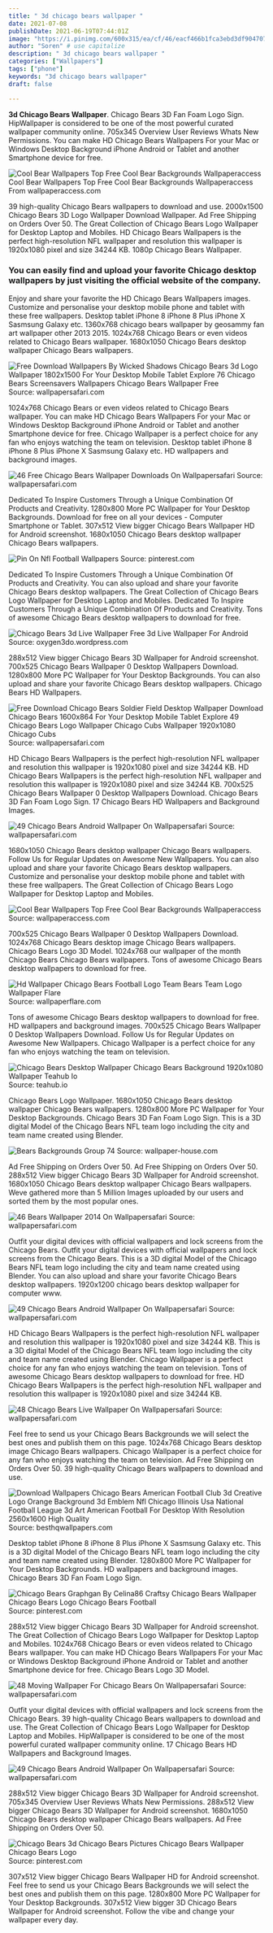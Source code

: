 ```yaml
---
title: " 3d chicago bears wallpaper "
date: 2021-07-08
publishDate: 2021-06-19T07:44:01Z
image: "https://i.pinimg.com/600x315/ea/cf/46/eacf466b1fca3ebd3df904707608cac6.jpg"
author: "Soren" # use capitalize
description: " 3d chicago bears wallpaper "
categories: ["Wallpapers"]
tags: ["phone"]
keywords: "3d chicago bears wallpaper"
draft: false

---
```



**3d Chicago Bears Wallpaper**. Chicago Bears 3D Fan Foam Logo Sign. HipWallpaper is considered to be one of the most powerful curated wallpaper community online. 705x345 Overview User Reviews Whats New Permissions. You can make HD Chicago Bears Wallpapers For your Mac or Windows Desktop Background iPhone Android or Tablet and another Smartphone device for free.

![Cool Bear Wallpapers Top Free Cool Bear Backgrounds Wallpaperaccess](https://wallpaperaccess.com/full/2830146.jpg "Cool Bear Wallpapers Top Free Cool Bear Backgrounds Wallpaperaccess")
Cool Bear Wallpapers Top Free Cool Bear Backgrounds Wallpaperaccess From wallpaperaccess.com


39 high-quality Chicago Bears wallpapers to download and use. 2000x1500 Chicago Bears 3D Logo Wallpaper Download Wallpaper. Ad Free Shipping on Orders Over 50. The Great Collection of Chicago Bears Logo Wallpaper for Desktop Laptop and Mobiles. HD Chicago Bears Wallpapers is the perfect high-resolution NFL wallpaper and resolution this wallpaper is 1920x1080 pixel and size 34244 KB. 1080p Chicago Bears Wallpaper.

### You can easily find and upload your favorite Chicago desktop wallpapers by just visiting the official website of the company.

Enjoy and share your favorite the HD Chicago Bears Wallpapers images. Customize and personalise your desktop mobile phone and tablet with these free wallpapers. Desktop tablet iPhone 8 iPhone 8 Plus iPhone X Sasmsung Galaxy etc. 1360x768 chicago bears wallpaper by geosammy fan art wallpaper other 2013 2015. 1024x768 Chicago Bears or even videos related to Chicago Bears wallpaper. 1680x1050 Chicago Bears desktop wallpaper Chicago Bears wallpapers.


![Free Download Wallpapers By Wicked Shadows Chicago Bears 3d Logo Wallpaper 1802x1500 For Your Desktop Mobile Tablet Explore 76 Chicago Bears Screensavers Wallpapers Chicago Bears Wallpaper Free](https://cdn.wallpapersafari.com/17/57/KtFso3.jpg "Free Download Wallpapers By Wicked Shadows Chicago Bears 3d Logo Wallpaper 1802x1500 For Your Desktop Mobile Tablet Explore 76 Chicago Bears Screensavers Wallpapers Chicago Bears Wallpaper Free")
Source: wallpapersafari.com

1024x768 Chicago Bears or even videos related to Chicago Bears wallpaper. You can make HD Chicago Bears Wallpapers For your Mac or Windows Desktop Background iPhone Android or Tablet and another Smartphone device for free. Chicago Wallpaper is a perfect choice for any fan who enjoys watching the team on television. Desktop tablet iPhone 8 iPhone 8 Plus iPhone X Sasmsung Galaxy etc. HD wallpapers and background images.

![46 Free Chicago Bears Wallpaper Downloads On Wallpapersafari](https://cdn.wallpapersafari.com/63/27/rJVtMP.jpg "46 Free Chicago Bears Wallpaper Downloads On Wallpapersafari")
Source: wallpapersafari.com

Dedicated To Inspire Customers Through a Unique Combination Of Products and Creativity. 1280x800 More PC Wallpaper for Your Desktop Backgrounds. Download for free on all your devices - Computer Smartphone or Tablet. 307x512 View bigger Chicago Bears Wallpaper HD for Android screenshot. 1680x1050 Chicago Bears desktop wallpaper Chicago Bears wallpapers.

![Pin On Nfl Football Wallpapers](https://i.pinimg.com/originals/43/58/df/4358df9b7f242e0fc480ac434e054586.jpg "Pin On Nfl Football Wallpapers")
Source: pinterest.com

Dedicated To Inspire Customers Through a Unique Combination Of Products and Creativity. You can also upload and share your favorite Chicago Bears desktop wallpapers. The Great Collection of Chicago Bears Logo Wallpaper for Desktop Laptop and Mobiles. Dedicated To Inspire Customers Through a Unique Combination Of Products and Creativity. Tons of awesome Chicago Bears desktop wallpapers to download for free.

![Chicago Bears 3d Live Wallpaper Free 3d Live Wallpaper For Android](https://oxygen3do.files.wordpress.com/2013/03/51212.png?w=640 "Chicago Bears 3d Live Wallpaper Free 3d Live Wallpaper For Android")
Source: oxygen3do.wordpress.com

288x512 View bigger Chicago Bears 3D Wallpaper for Android screenshot. 700x525 Chicago Bears Wallpaper 0 Desktop Wallpapers Download. 1280x800 More PC Wallpaper for Your Desktop Backgrounds. You can also upload and share your favorite Chicago Bears desktop wallpapers. Chicago Bears HD Wallpapers.

![Free Download Chicago Bears Soldier Field Desktop Wallpaper Download Chicago Bears 1600x864 For Your Desktop Mobile Tablet Explore 49 Chicago Bears Logo Wallpaper Chicago Cubs Wallpaper 1920x1080 Chicago Cubs](https://cdn.wallpapersafari.com/39/3/Rlb17S.jpg "Free Download Chicago Bears Soldier Field Desktop Wallpaper Download Chicago Bears 1600x864 For Your Desktop Mobile Tablet Explore 49 Chicago Bears Logo Wallpaper Chicago Cubs Wallpaper 1920x1080 Chicago Cubs")
Source: wallpapersafari.com

HD Chicago Bears Wallpapers is the perfect high-resolution NFL wallpaper and resolution this wallpaper is 1920x1080 pixel and size 34244 KB. HD Chicago Bears Wallpapers is the perfect high-resolution NFL wallpaper and resolution this wallpaper is 1920x1080 pixel and size 34244 KB. 700x525 Chicago Bears Wallpaper 0 Desktop Wallpapers Download. Chicago Bears 3D Fan Foam Logo Sign. 17 Chicago Bears HD Wallpapers and Background Images.

![49 Chicago Bears Android Wallpaper On Wallpapersafari](https://cdn.wallpapersafari.com/63/20/87g6Gh.jpg "49 Chicago Bears Android Wallpaper On Wallpapersafari")
Source: wallpapersafari.com

1680x1050 Chicago Bears desktop wallpaper Chicago Bears wallpapers. Follow Us for Regular Updates on Awesome New Wallpapers. You can also upload and share your favorite Chicago Bears desktop wallpapers. Customize and personalise your desktop mobile phone and tablet with these free wallpapers. The Great Collection of Chicago Bears Logo Wallpaper for Desktop Laptop and Mobiles.

![Cool Bear Wallpapers Top Free Cool Bear Backgrounds Wallpaperaccess](https://wallpaperaccess.com/full/2830146.jpg "Cool Bear Wallpapers Top Free Cool Bear Backgrounds Wallpaperaccess")
Source: wallpaperaccess.com

700x525 Chicago Bears Wallpaper 0 Desktop Wallpapers Download. 1024x768 Chicago Bears desktop image Chicago Bears wallpapers. Chicago Bears Logo 3D Model. 1024x768 our wallpaper of the month Chicago Bears Chicago Bears wallpapers. Tons of awesome Chicago Bears desktop wallpapers to download for free.

![Hd Wallpaper Chicago Bears Football Logo Team Bears Team Logo Wallpaper Flare](https://c4.wallpaperflare.com/wallpaper/965/257/307/chicago-bears-football-logo-team-bears-team-logo-wallpaper-preview.jpg "Hd Wallpaper Chicago Bears Football Logo Team Bears Team Logo Wallpaper Flare")
Source: wallpaperflare.com

Tons of awesome Chicago Bears desktop wallpapers to download for free. HD wallpapers and background images. 700x525 Chicago Bears Wallpaper 0 Desktop Wallpapers Download. Follow Us for Regular Updates on Awesome New Wallpapers. Chicago Wallpaper is a perfect choice for any fan who enjoys watching the team on television.

![Chicago Bears Desktop Wallpaper Chicago Bears Background 1920x1080 Wallpaper Teahub Io](https://www.teahub.io/photos/full/89-896912_chicago-bears-desktop-wallpaper-chicago-bears-background.jpg "Chicago Bears Desktop Wallpaper Chicago Bears Background 1920x1080 Wallpaper Teahub Io")
Source: teahub.io

Chicago Bears Logo Wallpaper. 1680x1050 Chicago Bears desktop wallpaper Chicago Bears wallpapers. 1280x800 More PC Wallpaper for Your Desktop Backgrounds. Chicago Bears 3D Fan Foam Logo Sign. This is a 3D digital Model of the Chicago Bears NFL team logo including the city and team name created using Blender.

![Bears Backgrounds Group 74](https://wallpaper-house.com/data/out/5/wallpaper2you_76933.jpg "Bears Backgrounds Group 74")
Source: wallpaper-house.com

Ad Free Shipping on Orders Over 50. Ad Free Shipping on Orders Over 50. 288x512 View bigger Chicago Bears 3D Wallpaper for Android screenshot. 1680x1050 Chicago Bears desktop wallpaper Chicago Bears wallpapers. Weve gathered more than 5 Million Images uploaded by our users and sorted them by the most popular ones.

![46 Bears Wallpaper 2014 On Wallpapersafari](https://cdn.wallpapersafari.com/13/4/KvR9g8.jpg "46 Bears Wallpaper 2014 On Wallpapersafari")
Source: wallpapersafari.com

Outfit your digital devices with official wallpapers and lock screens from the Chicago Bears. Outfit your digital devices with official wallpapers and lock screens from the Chicago Bears. This is a 3D digital Model of the Chicago Bears NFL team logo including the city and team name created using Blender. You can also upload and share your favorite Chicago Bears desktop wallpapers. 1920x1200 chicago bears desktop wallpaper for computer www.

![49 Chicago Bears Android Wallpaper On Wallpapersafari](https://wallpapersafari.com/image/chicago-bears-android-wallpaper.jpg "49 Chicago Bears Android Wallpaper On Wallpapersafari")
Source: wallpapersafari.com

HD Chicago Bears Wallpapers is the perfect high-resolution NFL wallpaper and resolution this wallpaper is 1920x1080 pixel and size 34244 KB. This is a 3D digital Model of the Chicago Bears NFL team logo including the city and team name created using Blender. Chicago Wallpaper is a perfect choice for any fan who enjoys watching the team on television. Tons of awesome Chicago Bears desktop wallpapers to download for free. HD Chicago Bears Wallpapers is the perfect high-resolution NFL wallpaper and resolution this wallpaper is 1920x1080 pixel and size 34244 KB.

![48 Chicago Bears Live Wallpaper On Wallpapersafari](https://cdn.wallpapersafari.com/58/28/G1aM87.jpg "48 Chicago Bears Live Wallpaper On Wallpapersafari")
Source: wallpapersafari.com

Feel free to send us your Chicago Bears Backgrounds we will select the best ones and publish them on this page. 1024x768 Chicago Bears desktop image Chicago Bears wallpapers. Chicago Wallpaper is a perfect choice for any fan who enjoys watching the team on television. Ad Free Shipping on Orders Over 50. 39 high-quality Chicago Bears wallpapers to download and use.

![Download Wallpapers Chicago Bears American Football Club 3d Creative Logo Orange Background 3d Emblem Nfl Chicago Illinois Usa National Football League 3d Art American Football For Desktop With Resolution 2560x1600 High Quality](https://besthqwallpapers.com/img/original/85024/chicago-bears-american-football-club-3d-creative-logo-orange-background-3d-emblem.jpg "Download Wallpapers Chicago Bears American Football Club 3d Creative Logo Orange Background 3d Emblem Nfl Chicago Illinois Usa National Football League 3d Art American Football For Desktop With Resolution 2560x1600 High Quality")
Source: besthqwallpapers.com

Desktop tablet iPhone 8 iPhone 8 Plus iPhone X Sasmsung Galaxy etc. This is a 3D digital Model of the Chicago Bears NFL team logo including the city and team name created using Blender. 1280x800 More PC Wallpaper for Your Desktop Backgrounds. HD wallpapers and background images. Chicago Bears 3D Fan Foam Logo Sign.

![Chicago Bears Graphgan By Celina86 Craftsy Chicago Bears Wallpaper Chicago Bears Logo Chicago Bears Football](https://i.pinimg.com/originals/12/ea/a3/12eaa37c6190037bd814031e40eb84ad.jpg "Chicago Bears Graphgan By Celina86 Craftsy Chicago Bears Wallpaper Chicago Bears Logo Chicago Bears Football")
Source: pinterest.com

288x512 View bigger Chicago Bears 3D Wallpaper for Android screenshot. The Great Collection of Chicago Bears Logo Wallpaper for Desktop Laptop and Mobiles. 1024x768 Chicago Bears or even videos related to Chicago Bears wallpaper. You can make HD Chicago Bears Wallpapers For your Mac or Windows Desktop Background iPhone Android or Tablet and another Smartphone device for free. Chicago Bears Logo 3D Model.

![48 Moving Wallpaper For Chicago Bears On Wallpapersafari](https://cdn.wallpapersafari.com/54/62/NMQnhR.jpg "48 Moving Wallpaper For Chicago Bears On Wallpapersafari")
Source: wallpapersafari.com

Outfit your digital devices with official wallpapers and lock screens from the Chicago Bears. 39 high-quality Chicago Bears wallpapers to download and use. The Great Collection of Chicago Bears Logo Wallpaper for Desktop Laptop and Mobiles. HipWallpaper is considered to be one of the most powerful curated wallpaper community online. 17 Chicago Bears HD Wallpapers and Background Images.

![49 Chicago Bears Android Wallpaper On Wallpapersafari](https://cdn.wallpapersafari.com/90/90/EBqeCn.jpg "49 Chicago Bears Android Wallpaper On Wallpapersafari")
Source: wallpapersafari.com

288x512 View bigger Chicago Bears 3D Wallpaper for Android screenshot. 705x345 Overview User Reviews Whats New Permissions. 288x512 View bigger Chicago Bears 3D Wallpaper for Android screenshot. 1680x1050 Chicago Bears desktop wallpaper Chicago Bears wallpapers. Ad Free Shipping on Orders Over 50.

![Chicago Bears 3d Chicago Bears Pictures Chicago Bears Wallpaper Chicago Bears Logo](https://i.pinimg.com/600x315/ea/cf/46/eacf466b1fca3ebd3df904707608cac6.jpg "Chicago Bears 3d Chicago Bears Pictures Chicago Bears Wallpaper Chicago Bears Logo")
Source: pinterest.com

307x512 View bigger Chicago Bears Wallpaper HD for Android screenshot. Feel free to send us your Chicago Bears Backgrounds we will select the best ones and publish them on this page. 1280x800 More PC Wallpaper for Your Desktop Backgrounds. 307x512 View bigger 3D Chicago Bears Wallpaper for Android screenshot. Follow the vibe and change your wallpaper every day.

